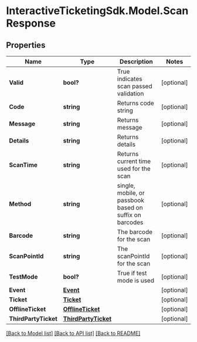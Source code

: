 # InteractiveTicketingSdk.Model.ScanResponse
## Properties

Name | Type | Description | Notes
------------ | ------------- | ------------- | -------------
**Valid** | **bool?** | True indicates scan passed validation | [optional] 
**Code** | **string** | Returns code string | [optional] 
**Message** | **string** | Returns message | [optional] 
**Details** | **string** | Returns details | [optional] 
**ScanTime** | **string** | Returns current time used for the scan | [optional] 
**Method** | **string** | single, mobile, or passbook based on suffix on barcodes | [optional] 
**Barcode** | **string** | The barcode for the scan | [optional] 
**ScanPointId** | **string** | The scanPointId for the scan | [optional] 
**TestMode** | **bool?** | True if test mode is used | [optional] 
**Event** | [**Event**](Event.md) |  | [optional] 
**Ticket** | [**Ticket**](Ticket.md) |  | [optional] 
**OfflineTicket** | [**OfflineTicket**](OfflineTicket.md) |  | [optional] 
**ThirdPartyTicket** | [**ThirdPartyTicket**](ThirdPartyTicket.md) |  | [optional] 

[[Back to Model list]](../README.md#documentation-for-models) [[Back to API list]](../README.md#documentation-for-api-endpoints) [[Back to README]](../README.md)

